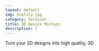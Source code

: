 ```yaml
---
layout: default
img: Duality.jpg
category: Services
title: 3D Device Mockups
description: |
---
```

  Turn your 2D designs into high quality, 3D
